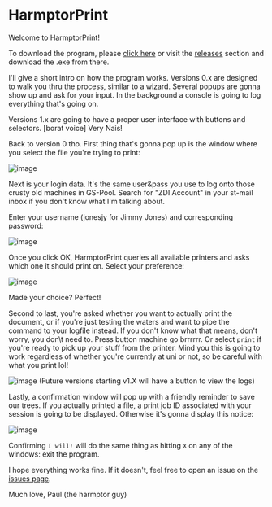 # HarmptorPrint

Welcome to HarmptorPrint!

To download the program, please [click here](https://github.com/harmptor/HarmptorPrint/releases/download/v0.3/HarmptorPrint_v0.3.exe) or visit the [releases](https://github.com/harmptor/HarmptorPrint/releases/latest) section and download the .exe from there.

I'll give a short intro on how the program works.
Versions 0.x are designed to walk you thru the process, similar to a wizard. Several popups are gonna show up and ask for your input. In the background a console is going to log everything that's going on.

Versions 1.x are going to have a proper user interface with buttons and selectors. [borat voice] Very Nais!

Back to version 0 tho. First thing that's gonna pop up is the window where you select the file you're trying to print:

![image](https://github.com/harmptor/HarmptorPrint/assets/62850893/0a2260c9-bc28-4c8d-9a3f-575adc6244ab)

Next is your login data. It's the same user&pass you use to log onto those crusty old machines in GS-Pool. Search for "ZDI Account" in your st-mail inbox if you don't know what I'm talking about.

Enter your username (jonesjy for Jimmy Jones) and corresponding password:

![image](https://github.com/harmptor/HarmptorPrint/assets/62850893/bd572c36-6825-4631-878d-997f680a1fb0)

Once you click OK, HarmptorPrint queries all available printers and asks which one it should print on. Select your preference:

![image](https://github.com/harmptor/HarmptorPrint/assets/62850893/a69542fe-5c64-4c53-849b-2aed90b9be19)

Made your choice? Perfect!

Second to last, you're asked whether you want to actually print the document, or if you're just testing the waters and want to pipe the command to your logfile instead. If you don't know what that means, don't worry, you don\t need to. Press button machine go brrrrrr. Or select `print` if you're ready to pick up your stuff from the printer. Mind you this is going to work regardless of whether you're currently at uni or not, so be careful with what you print lol!


![image](https://github.com/harmptor/HarmptorPrint/assets/62850893/5f9679ab-6201-4977-b5e9-a083a4d7ddad)
(Future versions starting v1.X will have a button to view the logs)

Lastly, a confirmation window will pop up with a friendly reminder to save our trees. If you actually printed a file, a print job ID associated with your session is going to be displayed. Otherwise it's gonna display this notice:

![image](https://github.com/harmptor/HarmptorPrint/assets/62850893/84c96ec8-5052-4ea5-afcb-367536e9bc8e)

Confirming `I will!` will do the same thing as hitting `X` on any of the windows: exit the program. 

I hope everything works fine. If it doesn't, feel free to open an issue on the [issues page](https://github.com/harmptor/HarmptorPrint/issues).

Much love, Paul (the harmptor guy)